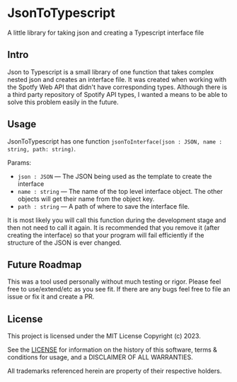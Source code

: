 # JsonToTypescript
A little library for taking json and creating a Typescript interface file

## Intro
Json to Typescript is a small library of one function that takes complex nested json and creates an interface file. It was created when working with the Spotfy Web API that didn't have corresponding types. Although there is a third party repository of Spotify API types, I wanted a means to be able to solve this problem easily in the future.

## Usage
JsonToTypescript has one function ```jsonToInterface(json : JSON, name : string, path: string)```.

Params: 
  - ```json : JSON``` — The JSON being used as the template to create the interface
  - ```name : string``` — The name of the top level interface object. The other objects will get their name from the object key.
  - ```path : string``` — A path of where to save the interface file.

It is most likely you will call this function during the development stage and then not need to call it again. It is recommended that you remove it (after creating the interface) so that your program will fail efficiently if the structure of the JSON is ever changed.

## Future Roadmap
This was a tool used personally without much testing or rigor. Please feel free to use/extend/etc as you see fit. If there are any bugs feel free to file an issue or fix it and create a PR.

## License
This project is licensed under the MIT License Copyright (c) 2023.

See the [LICENSE](https://github.com/Elliot-KG/JsonToTypescript/blob/main/LICENSE) for information on the history of this software, terms & conditions for usage, and a DISCLAIMER OF ALL WARRANTIES.

All trademarks referenced herein are property of their respective holders.
